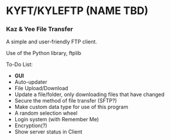 # KYFT/KYLEFTP (NAME TBD)
### Kaz & Yee File Transfer
A simple and user-friendly FTP client.

Use of the Python library, ftplib

To-Do List:
- __GUI__
- Auto-updater
- File Upload/Download
- Update a file/folder, only downloading files that have changed
- Secure the method of file transfer (SFTP?)
- Make custom data type for use of this program
- A random selection wheel
- Login system (with Remember Me)
- Encryption(?)
- Show server status in Client

